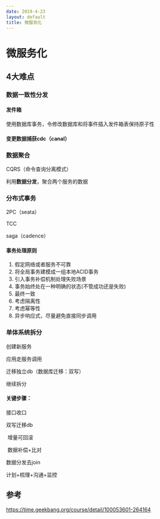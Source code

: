 ```yaml
---
date: 2019-4-23
layout: default
title: 微服务化
---
```


# 微服务化

## 4大难点

### 数据一致性分发

#### 发件箱

使用数据库事务，令修改数据库和将事件插入发件箱表保持原子性

#### 变更数据捕获cdc（canal）

### 数据聚合

CQRS（命令查询分离模式）

利用**数据分发**，聚合两个服务的数据

### 分布式事务

2PC（seata）

TCC

saga（cadence）

#### 事务处理原则

1. 假定网络或者服务不可靠
2. 将全局事务建模成一组本地ACID事务
3. 引入事务补偿机制处理失败场景
4. 事务始终处在一种明确的状态(不管成功还是失败) 
5. 最终一致
6. 考虑隔离性
7. 考虑幂等性
8. 异步响应式，尽量避免直接同步调用

### 单体系统拆分

创建新服务

应用走服务调用

迁移独立db（数据库迁移：双写）

继续拆分

#### 关键步骤：

接口收口

双写迁移db

​	增量可回滚

​	数据补偿+比对

数据分发去join

计划+梳理+沟通+监控

## 参考

https://time.geekbang.org/course/detail/100053601-264164